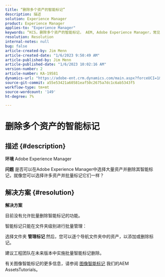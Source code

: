 ```yaml
---
title: “删除多个资产的智能标记”
description: 描述
solution: Experience Manager
product: Experience Manager
applies-to: "Experience Manager"
keywords: “KCS，删除多个资产的智能标记， AEM, Adobe Experience Manager，常见问题解答”
resolution: Resolution
internal-notes: null
bug: false
article-created-by: Jim Menn
article-created-date: "1/6/2023 9:50:49 AM"
article-published-by: Jim Menn
article-published-date: "1/6/2023 10:02:16 AM"
version-number: 2
article-number: KA-19581
dynamics-url: "https://adobe-ent.crm.dynamics.com/main.aspx?forceUCI=1&pagetype=entityrecord&etn=knowledgearticle&id=18a63f93-a78d-ed11-81ac-6045bd006704"
source-git-commit: a55e53421a60581eaf50c2675a7dc1c6ab5343f5
workflow-type: tm+mt
source-wordcount: '149'
ht-degree: 7%

---
```


# 删除多个资产的智能标记

## 描述 {#description}


<b>环境</b>
Adobe Experience Manager

<b>问题</b>
是否可以在Adobe Experience Manager中选择大量资产并删除其智能标记，就像您可以选择许多资产并批量标记它们一样？


## 解决方案 {#resolution}


<b>解决方案</b>

目前没有允许批量删除智能标记的功能。

智能标记只能在文件夹级别进行批量管理：

选择文件夹  <b>管理标记 </b>然后，您可以逐个导航文件夹中的资产，以添加或删除标记。

建议工程团队在未来版本中实施批量智能标记删除。

有关图像智能标记的更多信息，请参阅 [图像智能标记](https://experienceleague.adobe.com/docs/experience-manager-learn/assets/metadata/image-smart-tags.html?lang=zh-Hans) 我们的AEM AssetsTutorials。

